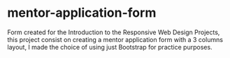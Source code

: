 # mentor-application-form
Form created for the Introduction to the Responsive Web Design Projects, this project consist on creating a mentor application form with a 3 columns layout, I made the choice of using just Bootstrap for practice purposes.

